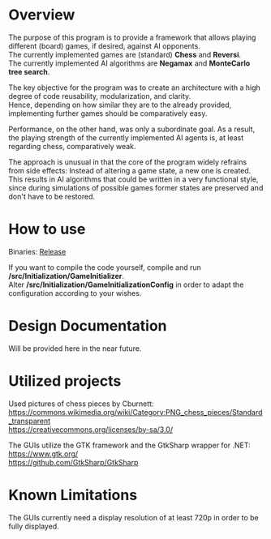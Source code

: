 # Overview

The purpose of this program is to provide a framework that allows playing different (board) games, if desired, against AI opponents. <br>
The currently implemented games are (standard) **Chess** and **Reversi**. <br>
The currently implemented AI algorithms are **Negamax** and **MonteCarlo tree search**. <br>

The key objective for the program was to create an architecture with a high degree of code reusability, modularization, and clarity. <br>
Hence, depending on how similar they are to the already provided, implementing further games should be comparatively easy.

Performance, on the other hand, was only a subordinate goal. As a result, the playing strength of the currently implemented AI agents is, at least regarding chess, comparatively weak.

The approach is unusual in that the core of the program widely refrains from side effects: Instead of altering a game state, a new one is created. This results in AI algorithms that could be written in a very functional style, since during simulations of possible games former states are preserved and don't have to be restored.

# How to use

Binaries: [Release](https://github.com/FlorianBrinkmeyer/GameFramework/releases/tag/0.9)

If you want to compile the code yourself, compile and run **/src/Initialization/GameInitializer**. <br>
Alter **/src/Initialization/GameInitializationConfig** in order to adapt the configuration according to your wishes.

# Design Documentation

Will be provided here in the near future.

# Utilized projects

Used pictures of chess pieces by Cburnett: <br>
https://commons.wikimedia.org/wiki/Category:PNG_chess_pieces/Standard_transparent <br>
https://creativecommons.org/licenses/by-sa/3.0/

The GUIs utilize the GTK framework and the GtkSharp wrapper for .NET: <br>
https://www.gtk.org/ <br>
https://github.com/GtkSharp/GtkSharp

# Known Limitations

The GUIs currently need a display resolution of at least 720p in order to be fully displayed.